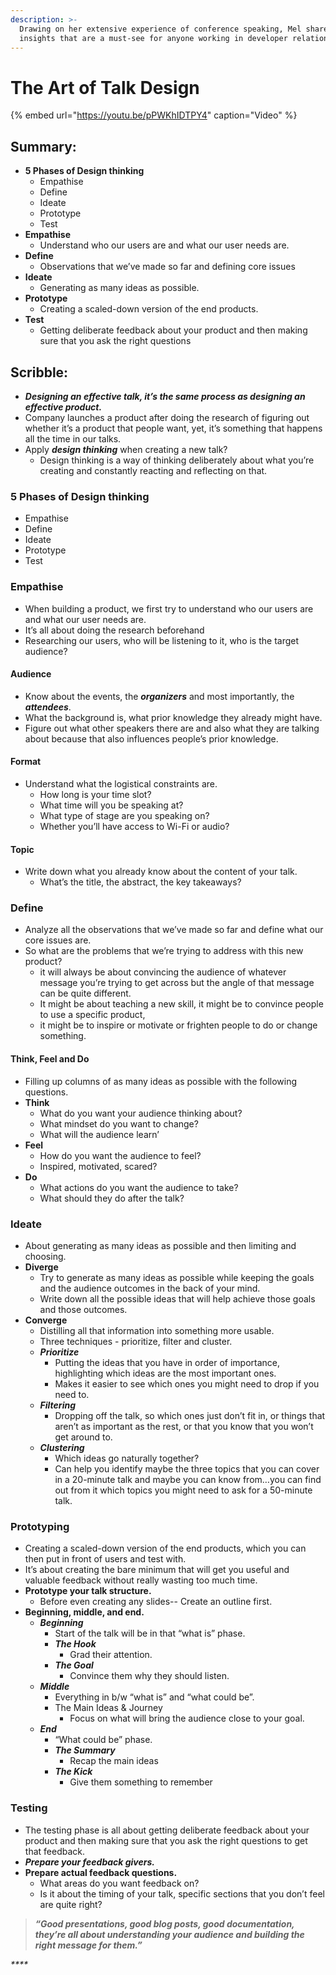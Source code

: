 ```yaml
---
description: >-
  Drawing on her extensive experience of conference speaking, Mel shared
  insights that are a must-see for anyone working in developer relations.
---
```


# The Art of Talk Design

{% embed url="https://youtu.be/pPWKhIDTPY4" caption="Video" %}

## Summary:

* **5 Phases of Design thinking**
  * Empathise
  * Define
  * Ideate 
  * Prototype 
  * Test
* **Empathise**
  * Understand who our users are and what our user needs are.
* **Define**
  * Observations that we’ve made so far and defining core issues
* **Ideate** 
  * Generating as many ideas as possible.
* **Prototype** 
  * Creating a scaled-down version of the end products.
* **Test**
  * Getting deliberate feedback about your product and then making sure that you ask the right questions

## Scribble:

* _**Designing an effective talk, it’s the same process as designing an effective product.**_
* Company launches a product after doing the research of figuring out whether it’s a product that people want, yet, it’s something that happens all the time in our talks.
* Apply _**design thinking**_ when creating a new talk?
  * Design thinking is a way of thinking deliberately about what you’re creating and constantly reacting and reflecting on that.‌

### 5 Phases of Design thinking

* Empathise
* Define
* Ideate 
* Prototype 
* Test

### Empathise

* When building a product, we first try to understand who our users are and what our user needs are.
* It’s all about doing the research beforehand 
* Researching our users, who will be listening to it, who is the target audience? 

#### Audience

* Know about the events, the _**organizers**_ and most importantly, the _**attendees**_.
* What the background is, what prior knowledge they already might have. 
* Figure out what other speakers there are and also what they are talking about because that also influences people’s prior knowledge.

#### Format

* Understand what the logistical constraints are. 
  * How long is your time slot? 
  * What time will you be speaking at? 
  * What type of stage are you speaking on? 
  * Whether you’ll have access to Wi-Fi or audio?

#### Topic

* Write down what you already know about the content of your talk. 
  * What’s the title, the abstract, the key takeaways? 

### Define 

* Analyze all the observations that we’ve made so far and define what our core issues are. 
* So what are the problems that we’re trying to address with this new product?
  * it will always be about convincing the audience of whatever message you’re trying to get across but the angle of that message can be quite different.
  * It might be about teaching a new skill, it might be to convince people to use a specific product, 
  * it might be to inspire or motivate or frighten people to do or change something. 

####  Think, Feel and Do 

* Filling up columns of as many ideas as possible with the following questions.
* **Think** 
  * What do you want your audience thinking about?
  * What mindset do you want to change? 
  * What will the audience learn’
* **Feel**
  * How do you want the audience to feel?
  * Inspired, motivated, scared? 
* **Do** 
  * What actions do you want the audience to take?
  * What should they do after the talk?

### Ideate

* About generating as many ideas as possible and then limiting and choosing. 
* **Diverge** 
  * Try to generate as many ideas as possible while keeping the goals and the audience outcomes in the back of your mind. 
  * Write down all the possible ideas that will help achieve those goals and those outcomes.
* **Converge** 
  * Distilling all that information into something more usable.
  * Three techniques - prioritize, filter and cluster.
  * _**Prioritize**_
    * Putting the ideas that you have in order of importance, highlighting which ideas are the most important ones. 
    * Makes it easier to see which ones you might need to drop if you need to.
  * _**Filtering**_ 
    * Dropping off the talk, so which ones just don’t fit in, or things that aren’t as important as the rest, or that you know that you won’t get around to.
  * _**Clustering**_
    * Which ideas go naturally together? 
    * Can help you identify maybe the three topics that you can cover in a 20-minute talk and maybe you can know from…you can find out from it which topics you might need to ask for a 50-minute talk.

### Prototyping 

* Creating a scaled-down version of the end products, which you can then put in front of users and test with. 
* It’s about creating the bare minimum that will get you useful and valuable feedback without really wasting too much time.
* **Prototype your talk structure.‌**
  * Before even creating any slides-- Create an outline first. 
* **Beginning, middle, and end.**
  * _**Beginning**_
    * Start of the talk will be in that “what is” phase.
    * _**The Hook**_
      * Grad their attention.
    * _**The Goal**_
      * Convince them why they should listen.
  * _**Middle**_
    * Everything in b/w “what is” and “what could be”.
    * The Main Ideas & Journey 
      * Focus on what will bring the audience close to your goal.
  * _**End**_ 
    * “What could be” phase. 
    * _**The Summary**_ 
      * Recap the main ideas
    * _**The Kick**_
      * Give them something to remember

### Testing

* The testing phase is all about getting deliberate feedback about your product and then making sure that you ask the right questions to get that feedback.
* _**Prepare your feedback givers.**_
* **Prepare actual feedback questions.** 
  * What areas do you want feedback on? 
  * Is it about the timing of your talk, specific sections that you don’t feel are quite right?

> _**“Good presentations, good blog posts, good documentation, they’re all about understanding your audience and building the right message for them.”**_

  
  
_****_

